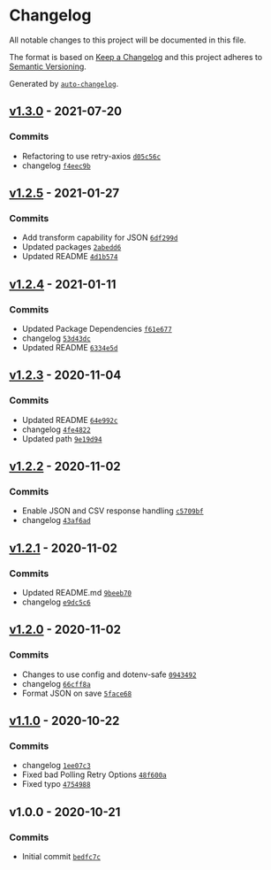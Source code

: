 # Changelog

All notable changes to this project will be documented in this file.

The format is based on [Keep a Changelog](https://keepachangelog.com/en/1.0.0/)
and this project adheres to [Semantic Versioning](https://semver.org/spec/v2.0.0.html).

Generated by [`auto-changelog`](https://github.com/CookPete/auto-changelog).

## [v1.3.0](https://github.com/martinholden-skillsoft/node-percipio-learneractivityreport/compare/v1.2.5...v1.3.0) - 2021-07-20

### Commits

- Refactoring to use retry-axios [`d05c56c`](https://github.com/martinholden-skillsoft/node-percipio-learneractivityreport/commit/d05c56c0d546ce79b5276d0779deee437838a0c8)
- changelog [`f4eec9b`](https://github.com/martinholden-skillsoft/node-percipio-learneractivityreport/commit/f4eec9bb7471352a111b6d5feefffa5776457c6e)

## [v1.2.5](https://github.com/martinholden-skillsoft/node-percipio-learneractivityreport/compare/v1.2.4...v1.2.5) - 2021-01-27

### Commits

- Add transform capability for JSON [`6df299d`](https://github.com/martinholden-skillsoft/node-percipio-learneractivityreport/commit/6df299d2cbd60a11c7004fc06c6543d16ef517ab)
- Updated packages [`2abedd6`](https://github.com/martinholden-skillsoft/node-percipio-learneractivityreport/commit/2abedd6d74e0982335365a3bdb888f5f19e0ca7e)
- Updated README [`4d1b574`](https://github.com/martinholden-skillsoft/node-percipio-learneractivityreport/commit/4d1b574edbcee7b0f1193ed48df0639577bfcd50)

## [v1.2.4](https://github.com/martinholden-skillsoft/node-percipio-learneractivityreport/compare/v1.2.3...v1.2.4) - 2021-01-11

### Commits

- Updated Package Dependencies [`f61e677`](https://github.com/martinholden-skillsoft/node-percipio-learneractivityreport/commit/f61e67773f4afacf8bae65c7b4101dde1ae96036)
- changelog [`53d43dc`](https://github.com/martinholden-skillsoft/node-percipio-learneractivityreport/commit/53d43dcfa23e79430d5b366f4b1e2b42bf032b92)
- Updated README [`6334e5d`](https://github.com/martinholden-skillsoft/node-percipio-learneractivityreport/commit/6334e5d26960a1af0b2e9722e1d99be2fb0aeb48)

## [v1.2.3](https://github.com/martinholden-skillsoft/node-percipio-learneractivityreport/compare/v1.2.2...v1.2.3) - 2020-11-04

### Commits

- Updated README [`64e992c`](https://github.com/martinholden-skillsoft/node-percipio-learneractivityreport/commit/64e992c1f909a3491481a4b433a6c5ae9fe3571e)
- changelog [`4fe4822`](https://github.com/martinholden-skillsoft/node-percipio-learneractivityreport/commit/4fe482271fbc6b31ec32c46b0c29509c66ef72f5)
- Updated path [`9e19d94`](https://github.com/martinholden-skillsoft/node-percipio-learneractivityreport/commit/9e19d943f0b67a891191a6ebb32bb0892022067c)

## [v1.2.2](https://github.com/martinholden-skillsoft/node-percipio-learneractivityreport/compare/v1.2.1...v1.2.2) - 2020-11-02

### Commits

- Enable JSON and CSV response handling [`c5709bf`](https://github.com/martinholden-skillsoft/node-percipio-learneractivityreport/commit/c5709bf1b635d7cc95af8e4790d5c045b27b5237)
- changelog [`43af6ad`](https://github.com/martinholden-skillsoft/node-percipio-learneractivityreport/commit/43af6ad8c35d34dcebcfbeec37e3e98112450593)

## [v1.2.1](https://github.com/martinholden-skillsoft/node-percipio-learneractivityreport/compare/v1.2.0...v1.2.1) - 2020-11-02

### Commits

- Updated README.md [`9beeb70`](https://github.com/martinholden-skillsoft/node-percipio-learneractivityreport/commit/9beeb7047d703bfa30d14fbb54452cf178e1d296)
- changelog [`e9dc5c6`](https://github.com/martinholden-skillsoft/node-percipio-learneractivityreport/commit/e9dc5c62b57f1afa1d9dbee1f6bb5032ee5a7168)

## [v1.2.0](https://github.com/martinholden-skillsoft/node-percipio-learneractivityreport/compare/v1.1.0...v1.2.0) - 2020-11-02

### Commits

- Changes to use config and dotenv-safe [`0943492`](https://github.com/martinholden-skillsoft/node-percipio-learneractivityreport/commit/09434929c31050c2f3ca272fb8815ac4b7d6daaa)
- changelog [`66cff8a`](https://github.com/martinholden-skillsoft/node-percipio-learneractivityreport/commit/66cff8a5f91f8642740477ee3a0fc4cb63d97345)
- Format JSON on save [`5face68`](https://github.com/martinholden-skillsoft/node-percipio-learneractivityreport/commit/5face68fa5b6ae62100197d0993f79cb5f3430a2)

## [v1.1.0](https://github.com/martinholden-skillsoft/node-percipio-learneractivityreport/compare/v1.0.0...v1.1.0) - 2020-10-22

### Commits

- changelog [`1ee07c3`](https://github.com/martinholden-skillsoft/node-percipio-learneractivityreport/commit/1ee07c3e4bb438d299232bd81b2bbf00db965685)
- Fixed bad Polling Retry Options [`48f600a`](https://github.com/martinholden-skillsoft/node-percipio-learneractivityreport/commit/48f600a55f4b0835497645232bd7922609aebfb6)
- Fixed typo [`4754988`](https://github.com/martinholden-skillsoft/node-percipio-learneractivityreport/commit/475498864336721f5da2a808f8d1d7e8cbaf5230)

## v1.0.0 - 2020-10-21

### Commits

- Initial commit [`bedfc7c`](https://github.com/martinholden-skillsoft/node-percipio-learneractivityreport/commit/bedfc7cf819e29c9f2c8d9f7f6b2b6d2193dcf95)
